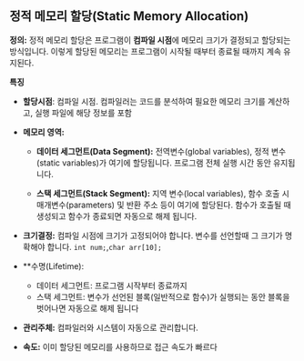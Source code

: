 ## 정적 메모리 할당(Static Memory Allocation)

**정의:**
정적 메모리 할당은 프로그램이 **컴파일 시점**에 메모리 크기가 결정되고 할당되는 방식입니다. 이렇게 할당된 메모리는 프로그램이 시작될 때부터 종료될 때까지 계속 유지된다.

**특징**
* **할당시점**: 컴파일 시점. 컴파일러는 코드를 분석하여 필요한 메모리 크기를 계산하고, 실행 파일에 해당 정보를 포함


* **메모리 영역:**
	* **데이터 세그먼트(Data Segment):** 전역변수(global variables), 정적 변수(static variables)가 여기에 할당됩니다.
	  프로그램 전체 실행 시간 동안 유지됩니다.

	* **스택 세그먼트(Stack Segment):** 지역 변수(local variables), 함수 호출 시 매개변수(parameters) 및 반환 주소 등이 여기에 할당된다.
	  함수가 호출될 때 생성되고 함수가 종료되면 자동으로 해제 됩니다.



* **크기결정:** 컴파일 시점에 크기가 고정되어야 합니다.
  변수를 선언할때  그 크기가 명확해야 합니다.
  `int num;`,`char arr[10];`

* **수명(Lifetime):
	* 데이터 세그먼트: 프로그램 시작부터 종료까지
	* 스택 세그먼트: 변수가 선언된 블록(일반적으로 함수)가 실행되는 동안
	  블록을 벗어나면 자동으로 해제 됩니다

* **관리주체:**  컴파일러와 시스템이 자동으로 관리합니다.

* **속도:** 이미 할당된 메모리를 사용하므로 접근 속도가 빠르다